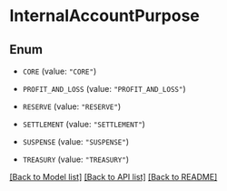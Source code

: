 # InternalAccountPurpose

## Enum


* `CORE` (value: `"CORE"`)

* `PROFIT_AND_LOSS` (value: `"PROFIT_AND_LOSS"`)

* `RESERVE` (value: `"RESERVE"`)

* `SETTLEMENT` (value: `"SETTLEMENT"`)

* `SUSPENSE` (value: `"SUSPENSE"`)

* `TREASURY` (value: `"TREASURY"`)


[[Back to Model list]](../README.md#documentation-for-models) [[Back to API list]](../README.md#documentation-for-api-endpoints) [[Back to README]](../README.md)



